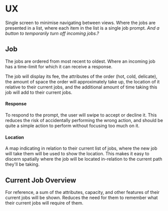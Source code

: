 # UX

Single screen to minimise navigating between views. Where the jobs are presented in a list, where each item in the list is a single job prompt. _And a button to temporarily turn off incoming jobs.?_


## Job

The jobs are ordered from most recent to oldest. Where an incoming job has a time-limit for which it can receive a response.

The job will display its fee, the attributes of the order (hot, cold, delicate), the amount of space the order will approximately take up, the location of it relative to their current jobs, and the additional amount of time taking this job will add to their current jobs.

#### Response

To respond to the prompt, the user will swipe to accept or decline it. This reduces the risk of accidentally performing the wrong action, and should be quite a simple action to perform without focusing too much on it.

#### Location

A map indicating in relation to their current list of jobs, where the new job will take them will be used to show the location. This makes it easy to discern spatially where the job will be located in-relation to the current path they'll be taking.


## Current Job Overview

For reference, a sum of the attributes, capacity, and other features of their current jobs will be shown. Reduces the need for them to remember what their current jobs will require of them.
